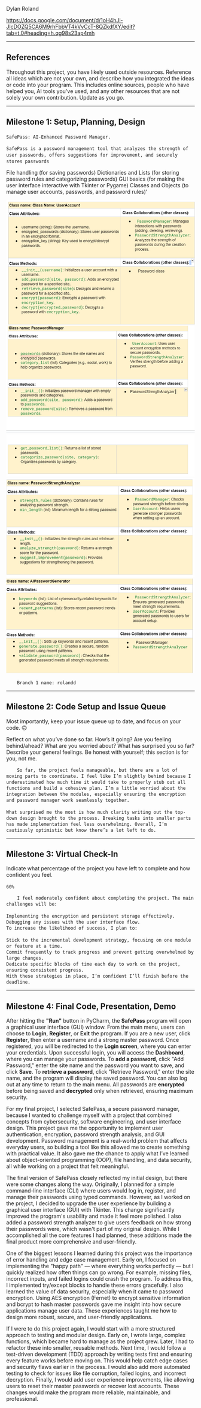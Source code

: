 

Dylan Roland

https://docs.google.com/document/d/1oH4hJl-JlcDOZQ5CA6M9rhFbbVT4kVvCcT-8QZkdfXY/edit?tab=t.0#heading=h.qg98s23ap4mh

---

## References 
Throughout this project, you have likely used outside resources. Reference all ideas which are not your own, 
and describe how you integrated the ideas or code into your program. This includes online sources, people who have 
helped you, AI tools you've used, and any other resources that are not solely your own contribution. Update as you go.

---

## Milestone 1: Setup, Planning, Design

`SafePass: AI-Enhanced Password Manager.`

`SafePass is a password management tool that analyzes the strength of user passwords, offers suggestions for improvement, and securely stores passwords`

File handling (for saving passwords)
Dictionaries and Lists (for storing password rules and categorizing passwords) 
GUI basics (for making the user interface interactive with Tkinter or Pygame)
Classes and Objects (to manage user accounts, passwords, and password rules)' 


![img.png](image/img.png) ![img_1.png](image/img_1.png) ![img_2.png](image/img_2.png)![img_3.png](image/img_3.png)



```
    Branch 1 name: rolandd
```
---

## Milestone 2: Code Setup and Issue Queue

Most importantly, keep your issue queue up to date, and focus on your code. 🙃

Reflect on what you’ve done so far. How’s it going? Are you feeling behind/ahead? What are you worried about? 
What has surprised you so far? Describe your general feelings. Be honest with yourself; this section is for you, not me.

```
    So far, the project feels manageable, but there are a lot of moving parts to coordinate. I feel like I’m slightly behind because I underestimated how much time it would take to properly stub out all functions and build a cohesive plan. I’m a little worried about the integration between the modules, especially ensuring the encryption and password manager work seamlessly together.

What surprised me the most is how much clarity writing out the top-down design brought to the process. Breaking tasks into smaller parts has made implementation feel less overwhelming. Overall, I’m cautiously optimistic but know there’s a lot left to do.
```

---

## Milestone 3: Virtual Check-In

Indicate what percentage of the project you have left to complete and how confident you feel. 

 `60%`


```
    I feel moderately confident about completing the project. The main challenges will be:

Implementing the encryption and persistent storage effectively.
Debugging any issues with the user interface flow.
To increase the likelihood of success, I plan to:

Stick to the incremental development strategy, focusing on one module or feature at a time.
Commit frequently to track progress and prevent getting overwhelmed by large changes.
Dedicate specific blocks of time each day to work on the project, ensuring consistent progress.
With these strategies in place, I’m confident I’ll finish before the deadline.
```

---

## Milestone 4: Final Code, Presentation, Demo

After hitting the **"Run"** button in PyCharm, the **SafePass** program will open a graphical user interface (GUI) window. From the main menu, users can choose to **Login**, **Register**, or **Exit** the program. If you are a new user, click **Register**, then enter a username and a strong master password. Once registered, you will be redirected to the **Login screen**, where you can enter your credentials. Upon successful login, you will access the **Dashboard**, where you can manage your passwords. To **add a password**, click "Add Password," enter the site name and the password you want to save, and click **Save**. To **retrieve a password**, click "Retrieve Password," enter the site name, and the program will display the saved password. You can also log out at any time to return to the main menu. All passwords are **encrypted** before being saved and **decrypted** only when retrieved, ensuring maximum security.

For my final project, I selected SafePass, a secure password manager, because I wanted to challenge myself with a project that combined concepts from cybersecurity, software engineering, and user interface design. This project gave me the opportunity to implement user authentication, encryption, password strength analysis, and GUI development. Password management is a real-world problem that affects everyday users, so building a tool like this allowed me to create something with practical value. It also gave me the chance to apply what I’ve learned about object-oriented programming (OOP), file handling, and data security, all while working on a project that felt meaningful.

The final version of SafePass closely reflected my initial design, but there were some changes along the way. Originally, I planned for a simple command-line interface (CLI) where users would log in, register, and manage their passwords using typed commands. However, as I worked on the project, I decided to upgrade the user experience by building a graphical user interface (GUI) with Tkinter. This change significantly improved the program's usability and made it feel more polished. I also added a password strength analyzer to give users feedback on how strong their passwords were, which wasn't part of my original design. While I accomplished all the core features I had planned, these additions made the final product more comprehensive and user-friendly.

One of the biggest lessons I learned during this project was the importance of error handling and edge case management. Early on, I focused on implementing the "happy path" — where everything works perfectly — but I quickly realized how often things can go wrong. For example, missing files, incorrect inputs, and failed logins could crash the program. To address this, I implemented try/except blocks to handle these errors gracefully. I also learned the value of data security, especially when it came to password encryption. Using AES encryption (Fernet) to encrypt sensitive information and bcrypt to hash master passwords gave me insight into how secure applications manage user data. These experiences taught me how to design more robust, secure, and user-friendly applications.

If I were to do this project again, I would start with a more structured approach to testing and modular design. Early on, I wrote large, complex functions, which became hard to manage as the project grew. Later, I had to refactor these into smaller, reusable methods. Next time, I would follow a test-driven development (TDD) approach by writing tests first and ensuring every feature works before moving on. This would help catch edge cases and security flaws earlier in the process. I would also add more automated testing to check for issues like file corruption, failed logins, and incorrect decryption. Finally, I would add user experience improvements, like allowing users to reset their master passwords or recover lost accounts. These changes would make the program more reliable, maintainable, and professional.